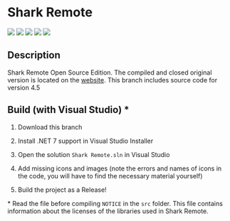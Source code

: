 # Shark Remote

[![](https://img.shields.io/badge/OS-Windows-informational?logo=windows)](https://github.com/Zalexanninev15/SharkRemoteV4/tree/version-4.5)
[![](https://img.shields.io/badge/written_on-.NET_7-651DE5.svg?logo=dotnet)](https://dotnet.microsoft.com/download/dotnet/7.0)
[![](https://img.shields.io/badge/written_on-CSharp-239120.svg?logo=csharp)](https://github.com/Zalexanninev15/SharkRemoteV4)
[![](https://img.shields.io/badge/release-v4.6-blue.svg)](https://codeberg.org/attachments/151cb8b1-18bf-42c1-a529-9baa639c4ef4)
[![](https://img.shields.io/badge/license-Apache_2.0-CD1D32.svg)](LICENSE)

## Description

Shark Remote Open Source Edition. The compiled and closed original version is located on the [website](https://sharkremote.neocities.org). This branch includes source code for version 4.5

## Build (with Visual Studio) *

1. Download this branch

2. Install .NET 7 support in Visual Studio Installer

3. Open the solution `Shark Remote.sln` in Visual Studio

4. Add missing icons and images (note the errors and names of icons in the code, you will have to find the necessary material yourself)

5. Build the project as a Release!

\* Read the file before compiling `NOTICE` in the `src` folder. This file contains information about the licenses of the libraries used in Shark Remote.
